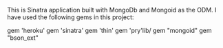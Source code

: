 This is Sinatra application built with MongoDb and Mongoid as the ODM.  I have used the following gems in this project:

gem 'heroku'
gem 'sinatra'
gem 'thin'
gem 'pry'lib/
gem "mongoid"
gem "bson_ext"